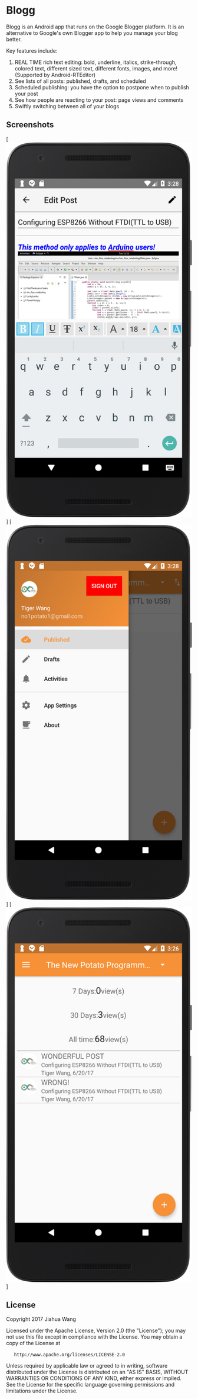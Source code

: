Blogg
=====
Blogg is an Android app that runs on the Google Blogger platform. It is an alternative to Google's own Blogger app to help you manage your blog better.

Key features include:
1. REAL TIME rich text editing: bold, underline, italics, strike-through, colored text, different sized text, different fonts, images, and more! (Supported by Android-RTEditor)
2. See lists of all posts: published, drafts, and scheduled
3. Scheduled publishing: you have the option to postpone when to publish your post
4. See how people are reacting to your post: page views and comments
5. Swiftly switching between all of your blogs

Screenshots
-----------
[![Images](https://github.com/thenewpotato/Blogg/blob/master/screenshots/device-2017-09-01-152822.png)]
[![Images](https://github.com/thenewpotato/Blogg/blob/master/screenshots/device-2017-09-01-152900.png)]
[![Images](https://github.com/thenewpotato/Blogg/blob/master/screenshots/device-2017-09-01-152658.png)]

License
-------
   Copyright 2017 Jiahua Wang

   Licensed under the Apache License, Version 2.0 (the "License");
   you may not use this file except in compliance with the License.
   You may obtain a copy of the License at

       http://www.apache.org/licenses/LICENSE-2.0

   Unless required by applicable law or agreed to in writing, software
   distributed under the License is distributed on an "AS IS" BASIS,
   WITHOUT WARRANTIES OR CONDITIONS OF ANY KIND, either express or implied.
   See the License for the specific language governing permissions and
   limitations under the License.
